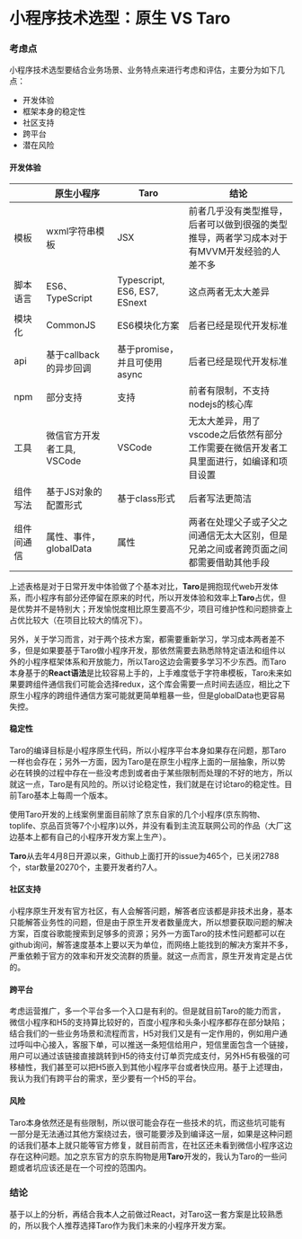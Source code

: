 # 小程序技术选型：原生 VS Taro

### 考虑点

小程序技术选型要结合业务场景、业务特点来进行考虑和评估，主要分为如下几点：

- 开发体验
- 框架本身的稳定性
- 社区支持
- 跨平台
- 潜在风险

#### 开发体验

|            | 原生小程序                 | Taro                         | 结论                                                         |
| ---------- | -------------------------- | ---------------------------- | ------------------------------------------------------------ |
| 模板       | wxml字符串模板             | JSX                          | 前者几乎没有类型推导，后者可以做到很强的类型推导，两者学习成本对于有MVVM开发经验的人差不多 |
| 脚本语言   | ES6、TypeScript            | Typescript, ES6, ES7, ESnext | 这点两者无太大差异                                           |
| 模块化     | CommonJS                   | ES6模块化方案                | 后者已经是现代开发标准                                       |
| api        | 基于callback的异步回调     | 基于promise，并且可使用async | 后者已经是现代开发标准                                       |
| npm        | 部分支持                   | 支持                         | 前者有限制，不支持nodejs的核心库                             |
| 工具       | 微信官方开发者工具, VSCode | VSCode                       | 无太大差异，用了vscode之后依然有部分工作需要在微信开发者工具里面进行，如编译和项目设置 |
| 组件写法   | 基于JS对象的配置形式       | 基于class形式                | 后者写法更简洁                                               |
| 组件间通信 | 属性、事件，globalData     | 属性                         | 两者在处理父子或子父之间通信无太大区别，但是兄弟之间或者跨页面之间都需要借助其他手段 |

上述表格是对于日常开发中体验做了个基本对比，**Taro**是拥抱现代web开发体系，而小程序有部分还停留在原来的时代，所以开发体验和效率上**Taro**占优，但是优势并不是特别大；开发愉悦度相比原生要高不少，项目可维护性和问题排查上占优比较大（在项目比较大的情况下）。

另外，关于学习而言，对于两个技术方案，都需要重新学习，学习成本两者差不多，但是如果要基于Taro做小程序开发，那依然需要去熟悉除特定语法和组件以外的小程序框架体系和开放能力，所以Taro这边会需要多学习不少东西。而Taro本身基于的**React语法**是比较容易上手的，上手难度低于字符串模板，Taro未来如果要跨组件通信我们可能会选择redux，这个库会需要一点时间去适应，相比之下原生小程序的跨组件通信方案可能就更简单粗暴一些，但是globalData也更容易失控。

#### 稳定性

Taro的编译目标是小程序原生代码，所以小程序平台本身如果存在问题，那Taro一样也会存在；另外一方面，因为Taro是在原生小程序上面的一层抽象，所以势必在转换的过程中存在一些没考虑到或者由于某些限制而处理的不好的地方，所以就这一点，Taro是有风险的。所以讨论稳定性，我们就是在讨论taro的稳定性。目前Taro基本上每周一个版本。

使用Taro开发的上线案例里面目前除了京东自家的几个小程序(京东购物、toplife、京品百货等7个小程序)以外，并没有看到主流互联网公司的作品（大厂这边基本上都有自己的小程序开发方案上生产）。

**Taro**从去年4月8日开源以来，Github上面打开的issue为465个，已关闭2788个，star数量20270个，主要开发者约7人。

#### 社区支持

小程序原生开发有官方社区，有人会解答问题，解答者应该都是非技术出身，基本只能解答业务性的问题，但是由于原生开发者数量庞大，所以想要获取问题的解决方案，百度谷歌能搜索到足够多的资源；另外一方面Taro的技术性问题都可以在github询问，解答速度基本上要以天为单位，而网络上能找到的解决方案并不多，严重依赖于官方的效率和开发交流群的质量。就这一点而言，原生开发肯定是占优的。

#### 跨平台

考虑运营推广，多一个平台多一个入口是有利的。但是就目前Taro的能力而言，微信小程序和H5的支持算比较好的，百度小程序和头条小程序都存在部分缺陷；结合我们的一些业务场景和流程而言，H5对我们又是有一定作用的，例如用户通过呼叫中心接入，客服下单，可以推送一条短信给用户，短信里面包含一个链接，用户可以通过该链接直接跳转到H5的待支付订单页完成支付，另外H5有极强的可移植性，我们甚至可以把H5嵌入到其他小程序平台或者快应用。基于上述理由，我认为我们有跨平台的需求，至少要有一个H5的平台。

#### 风险

Taro本身依然还是有些限制，所以很可能会存在一些技术的坑，而这些坑可能有一部分是无法通过其他方案绕过去，很可能要涉及到编译这一层，如果是这种问题的话我们基本上就只能等官方修复，就目前而言，在社区还未看到微信小程序这边存在这种问题。加之京东官方的京东购物是用**Taro**开发的，我认为Taro的一些问题或者坑应该还是在一个可控的范围内。



### 结论

基于以上的分析，再结合我本人之前做过React，对Taro这一套方案是比较熟悉的，所以我个人推荐选择Taro作为我们未来的小程序开发方案。





### 